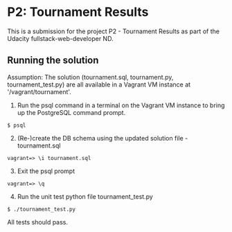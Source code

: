 # P2: Tournament Results

This is a submission for the project P2 - Tournament Results as part of the Udacity fullstack-web-developer ND.

Running the solution
--------------------

Assumption: The solution (tournament.sql, tournament.py, tournament_test.py) are all available in a Vagrant VM instance at '/vagrant/tournament'.

1. Run the psql command in a terminal on the Vagrant VM instance to bring up the PostgreSQL command prompt.
```shell
$ psql
```

2. (Re-)create the DB schema using the updated solution file - tournament.sql
```shell
vagrant=> \i tournament.sql
```

3. Exit the psql prompt
```shell
vagrant=> \q
```

4. Run the unit test python file tournament_test.py 
```shell
$ ./tournament_test.py
```

All tests should pass.

